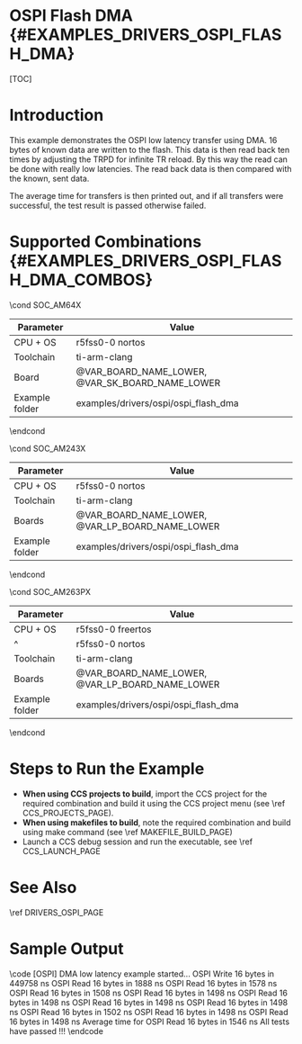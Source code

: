 # OSPI Flash DMA {#EXAMPLES_DRIVERS_OSPI_FLASH_DMA}

[TOC]

# Introduction

This example demonstrates the OSPI low latency transfer using DMA. 16 bytes of known data are written to the flash. This data is then read back ten times by adjusting the TRPD for infinite TR reload. By this way the read can be done with really low latencies. The read back data is then compared with the known, sent data.

The average time for transfers is then printed out, and if all transfers were successful, the test result is passed otherwise failed.

# Supported Combinations {#EXAMPLES_DRIVERS_OSPI_FLASH_DMA_COMBOS}

\cond SOC_AM64X

 Parameter      | Value
 ---------------|-----------
 CPU + OS       | r5fss0-0 nortos
 Toolchain      | ti-arm-clang
 Board          | @VAR_BOARD_NAME_LOWER, @VAR_SK_BOARD_NAME_LOWER
 Example folder | examples/drivers/ospi/ospi_flash_dma

\endcond

\cond SOC_AM243X

 Parameter      | Value
 ---------------|-----------
 CPU + OS       | r5fss0-0 nortos
 Toolchain      | ti-arm-clang
 Boards         | @VAR_BOARD_NAME_LOWER, @VAR_LP_BOARD_NAME_LOWER
 Example folder | examples/drivers/ospi/ospi_flash_dma

\endcond

\cond SOC_AM263PX

 Parameter      | Value
 ---------------|-----------
 CPU + OS       | r5fss0-0 freertos
 ^              | r5fss0-0 nortos
 Toolchain      | ti-arm-clang
 Boards         | @VAR_BOARD_NAME_LOWER, @VAR_LP_BOARD_NAME_LOWER
 Example folder | examples/drivers/ospi/ospi_flash_dma

\endcond

# Steps to Run the Example

- **When using CCS projects to build**, import the CCS project for the required combination
  and build it using the CCS project menu (see \ref CCS_PROJECTS_PAGE).
- **When using makefiles to build**, note the required combination and build using
  make command (see \ref MAKEFILE_BUILD_PAGE)
- Launch a CCS debug session and run the executable, see \ref CCS_LAUNCH_PAGE

# See Also

\ref DRIVERS_OSPI_PAGE

# Sample Output

\code
[OSPI] DMA low latency example started...
OSPI Write 16 bytes in 449758 ns
OSPI Read 16 bytes in 1888 ns
OSPI Read 16 bytes in 1578 ns
OSPI Read 16 bytes in 1508 ns
OSPI Read 16 bytes in 1498 ns
OSPI Read 16 bytes in 1498 ns
OSPI Read 16 bytes in 1498 ns
OSPI Read 16 bytes in 1498 ns
OSPI Read 16 bytes in 1502 ns
OSPI Read 16 bytes in 1498 ns
OSPI Read 16 bytes in 1498 ns
Average time for OSPI Read 16 bytes in 1546 ns
All tests have passed !!!
\endcode